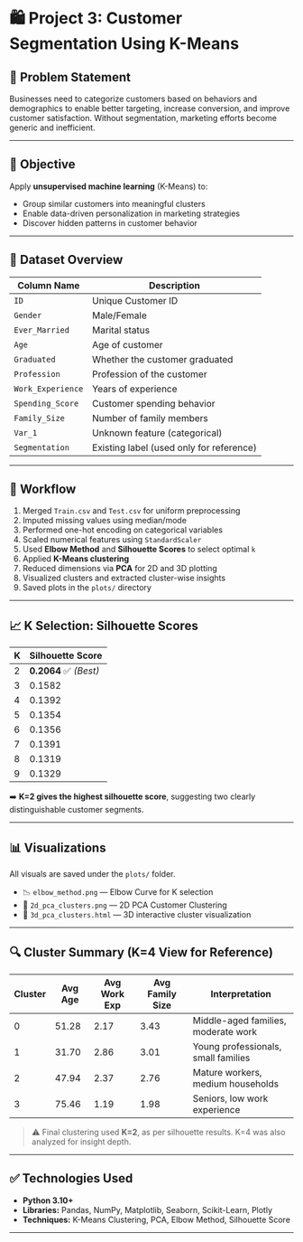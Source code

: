 # 🛍️ Project 3: Customer Segmentation Using K-Means

## 📌 Problem Statement

Businesses need to categorize customers based on behaviors and demographics to enable better targeting, increase conversion, and improve customer satisfaction. Without segmentation, marketing efforts become generic and inefficient.

---

## 🎯 Objective

Apply **unsupervised machine learning** (K-Means) to:
- Group similar customers into meaningful clusters
- Enable data-driven personalization in marketing strategies
- Discover hidden patterns in customer behavior

---

## 📂 Dataset Overview

| Column Name        | Description                                |
|--------------------|--------------------------------------------|
| `ID`               | Unique Customer ID                         |
| `Gender`           | Male/Female                                |
| `Ever_Married`     | Marital status                             |
| `Age`              | Age of customer                            |
| `Graduated`        | Whether the customer graduated             |
| `Profession`       | Profession of the customer                 |
| `Work_Experience`  | Years of experience                        |
| `Spending_Score`   | Customer spending behavior                 |
| `Family_Size`      | Number of family members                   |
| `Var_1`            | Unknown feature (categorical)              |
| `Segmentation`     | Existing label (used only for reference)   |

---

## 🧪 Workflow

1. Merged `Train.csv` and `Test.csv` for uniform preprocessing
2. Imputed missing values using median/mode
3. Performed one-hot encoding on categorical variables
4. Scaled numerical features using `StandardScaler`
5. Used **Elbow Method** and **Silhouette Scores** to select optimal `k`
6. Applied **K-Means clustering**
7. Reduced dimensions via **PCA** for 2D and 3D plotting
8. Visualized clusters and extracted cluster-wise insights
9. Saved plots in the `plots/` directory

---

## 📈 K Selection: Silhouette Scores

| K | Silhouette Score |
|---|------------------|
| 2 | **0.2064** ✅ _(Best)_
| 3 | 0.1582           |
| 4 | 0.1392           |
| 5 | 0.1354           |
| 6 | 0.1356           |
| 7 | 0.1391           |
| 8 | 0.1319           |
| 9 | 0.1329           |

➡️ **K=2 gives the highest silhouette score**, suggesting two clearly distinguishable customer segments.

---

## 📊 Visualizations

All visuals are saved under the `plots/` folder.

- 📉 `elbow_method.png` — Elbow Curve for K selection  
- 🔷 `2d_pca_clusters.png` — 2D PCA Customer Clustering  
- 🧊 `3d_pca_clusters.html` — 3D interactive cluster visualization  

---

## 🔍 Cluster Summary (K=4 View for Reference)

| Cluster | Avg Age | Avg Work Exp | Avg Family Size | Interpretation                       |
|---------|---------|--------------|------------------|--------------------------------------|
| 0       | 51.28   | 2.17         | 3.43             | Middle-aged families, moderate work  |
| 1       | 31.70   | 2.86         | 3.01             | Young professionals, small families |
| 2       | 47.94   | 2.37         | 2.76             | Mature workers, medium households   |
| 3       | 75.46   | 1.19         | 1.98             | Seniors, low work experience         |

> ⚠️ Final clustering used **K=2**, as per silhouette results. K=4 was also analyzed for insight depth.

---

## ✅ Technologies Used

- **Python 3.10+**
- **Libraries:** Pandas, NumPy, Matplotlib, Seaborn, Scikit-Learn, Plotly
- **Techniques:** K-Means Clustering, PCA, Elbow Method, Silhouette Score

---
